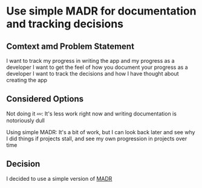 # Use simple MADR for documentation and tracking decisions 

## Comtext amd Problem Statement

I want to track my progress in writing the app and my progress as a developer 
I want to get the feel of how you document your progress as a developer 
I want to track the decisions and how I have thought about creating the app 

## Considered Options

Not doing it 💤: It's less work right now and writing documentation is notoriously dull

Using simple MADR: It's a bit of work, but I can look back later and see why I did things if projects stall, and see my own progression in projects over time

## Decision 

I decided to use a simple version of [MADR](https://adr.github.io/madr/)

